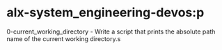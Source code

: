 # alx-system_engineering-devos:p
0-current_working_directory - Write a script that prints the absolute path name of the current working directory.s
